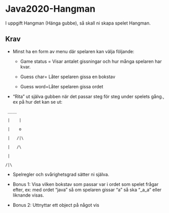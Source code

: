 # Java2020-Hangman

I uppgift Hangman (Hänga gubbe), så skall ni skapa spelet Hangman.

## Krav

- Minst ha en form av menu där spelaren kan välja följande:

  - Game status = Visar antalet gissningar och hur många spelaren har kvar.

  - Guess char= Låter spelaren gissa en bokstav

  - Guess word=Låter spelaren gissa ordet

 
- “Rita” ut själva gubben när det passar steg för steg under spelets gång., ex på hur det kan se ut:

```javas
 ____

 |    |

 |    o

 |   /|\

 |   /\

 |

/|\
```

- Spelregler och svårighetsgrad sätter ni själva. 

- Bonus 1: Visa vilken bokstav som passar var i ordet som spelet frågar efter, ex: med ordet “java” så om spelaren gissar “a” så ska “_a_a” eller liknande visas.
- Bonus 2: Uttnyttar ett object på något vis
